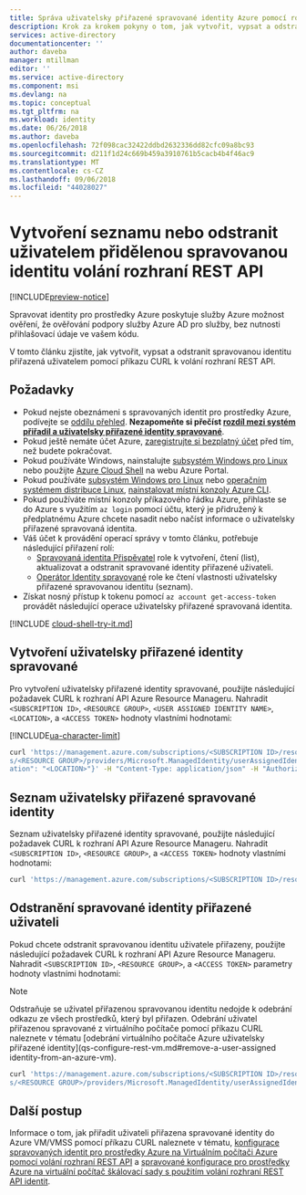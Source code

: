 ```yaml
---
title: Správa uživatelsky přiřazené spravované identity Azure pomocí rozhraní REST
description: Krok za krokem pokyny o tom, jak vytvořit, vypsat a odstranit uživatel přiřazenou spravované identity pro volání rozhraní REST API.
services: active-directory
documentationcenter: ''
author: daveba
manager: mtillman
editor: ''
ms.service: active-directory
ms.component: msi
ms.devlang: na
ms.topic: conceptual
ms.tgt_pltfrm: na
ms.workload: identity
ms.date: 06/26/2018
ms.author: daveba
ms.openlocfilehash: 72f098cac32422ddbd2632336dd82cfc09a8bc93
ms.sourcegitcommit: d211f1d24c669b459a3910761b5cacb4b4f46ac9
ms.translationtype: MT
ms.contentlocale: cs-CZ
ms.lasthandoff: 09/06/2018
ms.locfileid: "44028027"
---
```

# <a name="create-list-or-delete-a-user-assigned-managed-identity-using-rest-api-calls"></a>Vytvoření seznamu nebo odstranit uživatelem přidělenou spravovanou identitu volání rozhraní REST API

[!INCLUDE[preview-notice](~/includes/active-directory-msi-preview-notice-ua.md)]

Spravovat identity pro prostředky Azure poskytuje služby Azure možnost ověření, že ověřování podpory služby Azure AD pro služby, bez nutnosti přihlašovací údaje ve vašem kódu. 

V tomto článku zjistíte, jak vytvořit, vypsat a odstranit spravovanou identitu přiřazená uživatelem pomocí příkazu CURL k volání rozhraní REST API.

## <a name="prerequisites"></a>Požadavky

- Pokud nejste obeznámeni s spravovaných identit pro prostředky Azure, podívejte se [oddílu přehled](overview.md). **Nezapomeňte si přečíst [rozdíl mezi systém přiřadil a uživatelsky přiřazené identity spravované](overview.md#how-does-it-work)**.
- Pokud ještě nemáte účet Azure, [zaregistrujte si bezplatný účet](https://azure.microsoft.com/free/) před tím, než budete pokračovat.
- Pokud používáte Windows, nainstalujte [subsystém Windows pro Linux](https://msdn.microsoft.com/commandline/wsl/about) nebo použijte [Azure Cloud Shell](../../cloud-shell/overview.md) na webu Azure Portal.
- Pokud používáte [subsystém Windows pro Linux](https://msdn.microsoft.com/commandline/wsl/about) nebo [operačním systémem distribuce Linux](/cli/azure/install-azure-cli-apt?view=azure-cli-latest), [nainstalovat místní konzoly Azure CLI](/cli/azure/install-azure-cli).
- Pokud používáte místní konzoly příkazového řádku Azure, přihlaste se do Azure s využitím `az login` pomocí účtu, který je přidružený k předplatnému Azure chcete nasadit nebo načíst informace o uživatelsky přiřazené spravovaná identita.
- Váš účet k provádění operací správy v tomto článku, potřebuje následující přiřazení rolí:
    - [Spravovaná identita Přispěvatel](/azure/role-based-access-control/built-in-roles#managed-identity-contributor) role k vytvoření, čtení (list), aktualizovat a odstranit spravované identity přiřazené uživateli.
    - [Operátor Identity spravované](/azure/role-based-access-control/built-in-roles#managed-identity-operator) role ke čtení vlastnosti uživatelsky přiřazené spravovanou identitu (seznam).
- Získat nosný přístup k tokenu pomocí `az account get-access-token` provádět následující operace uživatelsky přiřazené spravovaná identita.

[!INCLUDE [cloud-shell-try-it.md](../../../includes/cloud-shell-try-it.md)]

## <a name="create-a-user-assigned-managed-identity"></a>Vytvoření uživatelsky přiřazené identity spravované 

Pro vytvoření uživatelsky přiřazené identity spravované, použijte následující požadavek CURL k rozhraní API Azure Resource Manageru. Nahradit `<SUBSCRIPTION ID>`, `<RESOURCE GROUP>`, `<USER ASSIGNED IDENTITY NAME>`,`<LOCATION>`, a `<ACCESS TOKEN>` hodnoty vlastními hodnotami:

[!INCLUDE[ua-character-limit](~/includes/managed-identity-ua-character-limits.md)]

```bash
curl 'https://management.azure.com/subscriptions/<SUBSCRIPTION ID>/resourceGroup
s/<RESOURCE GROUP>/providers/Microsoft.ManagedIdentity/userAssignedIdentities/<USER ASSIGNED IDENTITY NAME>?api-version=2015-08-31-preview' -X PUT -d '{"loc
ation": "<LOCATION>"}' -H "Content-Type: application/json" -H "Authorization: Bearer <ACCESS TOKEN>"
```

## <a name="list-user-assigned-managed-identities"></a>Seznam uživatelsky přiřazené spravované identity

Seznam uživatelsky přiřazené identity spravované, použijte následující požadavek CURL k rozhraní API Azure Resource Manageru. Nahradit `<SUBSCRIPTION ID>`, `<RESOURCE GROUP>`, a `<ACCESS TOKEN>` hodnoty vlastními hodnotami:

```bash
curl 'https://management.azure.com/subscriptions/<SUBSCRIPTION ID>/resourceGroups/<RESOURCE GROUP>/providers/Microsoft.ManagedIdentity/userAssignedIdentities?api-version=2015-08-31-preview' -H "Authorization: Bearer <ACCESS TOKEN>"
```
## <a name="delete-a-user-assigned-managed-identity"></a>Odstranění spravované identity přiřazené uživateli

Pokud chcete odstranit spravovanou identitu uživatele přiřazeny, použijte následující požadavek CURL k rozhraní API Azure Resource Manageru. Nahradit `<SUBSCRIPTION ID>`, `<RESOURCE GROUP>`, a `<ACCESS TOKEN>` parametry hodnoty vlastními hodnotami:

> [!NOTE]
> Odstraňuje se uživatel přiřazenou spravovanou identitu nedojde k odebrání odkazu ze všech prostředků, který byl přiřazen. Odebrání uživatel přiřazenou spravované z virtuálního počítače pomocí příkazu CURL naleznete v tématu [odebrání virtuálního počítače Azure uživatelsky přiřazené identity](qs-configure-rest-vm.md#remove-a-user-assigned identity-from-an-azure-vm).

```bash
curl 'https://management.azure.com/subscriptions/<SUBSCRIPTION ID>/resourceGroup
s/<RESOURCE GROUP>/providers/Microsoft.ManagedIdentity/userAssignedIdentities/<USER ASSIGNED IDENTITY NAME>?api-version=2015-08-31-preview' -X DELETE -H "Authorization: Bearer <ACCESS TOKEN>"
```

## <a name="next-steps"></a>Další postup

Informace o tom, jak přiřadit uživateli přiřazena spravované identity do Azure VM/VMSS pomocí příkazu CURL naleznete v tématu, [konfigurace spravovaných identit pro prostředky Azure na Virtuálním počítači Azure pomocí volání rozhraní REST API](qs-configure-rest-vm.md#user-assigned-managed-identity) a [spravované konfigurace pro prostředky Azure na virtuální počítač škálovací sady s použitím volání rozhraní REST API identit](qs-configure-rest-vmss.md#user-assigned-managed-identity).


